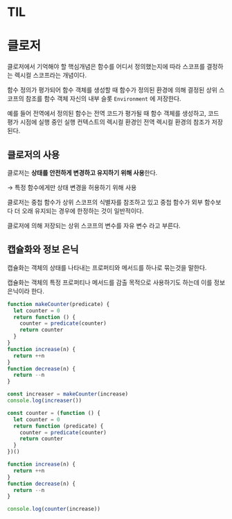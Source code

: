 # TIL

# 클로저

클로저에서 기억해야 할 핵심개념은 함수를 어디서 정의했는지에 따라 스코프를 결정하는 렉시컬 스코프라는 개념이다.

함수 정의가 평가되어 함수 객체를 생성할 때 함수가 정의된 환경에 의해 결정된 상위 스코프의 참조를 함수 객체 자신의 내부 슬롯 `Environment` 에 저장한다.

예를 들어 전역에서 정의된 함수는 전역 코드가 평가될 때 함수 객체를 생성하고, 코드 평가 시점에 실행 중인 실행 컨텍스트의 렉시컬 환경인 전역 렉시컬 환경의 참조가 저장된다.

## 클로저의 사용

클로저는 **상태를 안전하게 변경하고 유지하기 위해 사용**한다.

→ 특정 함수에게만 상태 변경을 허용하기 위해 사용

클로저는 중첩 함수가 상위 스코프의 식별자를 참조하고 있고 중첩 함수가 외부 함수보다 더 오래 유지되는 경우에 한정하는 것이 일반적이다.

클로저에 의해 저장되는 상위 스코프의 변수를 자유 변수 라고 부른다.

## 캡슐화와 정보 은닉

캡슐화는 객체의 상태를 나타내는 프로퍼티와 메서드를 하나로 묶는것을 말한다.

캡슐화는 객체의 특정 프로퍼티나 메서드를 감출 목적으로 사용하기도 하는데 이를 정보 은닉이라 한다.

```jsx
function makeCounter(predicate) {
  let counter = 0
  return function () {
    counter = predicate(counter)
    return counter
  }
}
function increase(n) {
  return ++n
}
function decrease(n) {
  return --n
}

const increaser = makeCounter(increase)
console.log(increaser())
```

```jsx
const counter = (function () {
  let counter = 0
  return function (predicate) {
    counter = predicate(counter)
    return counter
  }
})()

function increase(n) {
  return ++n
}
function decrease(n) {
  return --n
}

console.log(counter(increase))
```
